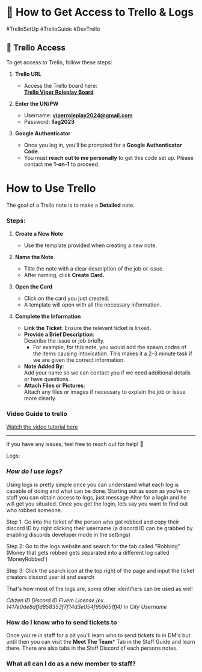 
# 📝 **How to Get Access to Trello & Logs**
#TrelloSetUp #TrelloGuide #DevTrello

## 🔹 **Trello Access**  
To get access to Trello, follow these steps:

1. **Trello URL**  
   - Access the Trello board here:  
     [**Trello Viper Roleplay Board**](https://trello.com/b/CwyIDn1n/viper-roleplay)

2. **Enter the UN/PW**  
   - Username: **viperroleplay2024@gmail.com**  
   - Password: **llag2023**  

3. **Google Authenticator**  
   - Once you log in, you’ll be prompted for a **Google Authenticator Code**.  
   - You must **reach out to me personally** to get this code set up. Please contact me **1-on-1** to proceed.

# How to Use Trello

The goal of a Trello note is to make a **Detailed** note.

### Steps:

1. **Create a New Note**
   - Use the template provided when creating a new note.

2. **Name the Note**
   - Title the note with a clear description of the job or issue.  
   - After naming, click **Create Card**.

3. **Open the Card**
   - Click on the card you just created.  
   - A template will open with all the necessary information.

4. **Complete the Information**
   - **Link the Ticket**: Ensure the relevant ticket is linked.
   - **Provide a Brief Description**:  
     Describe the issue or job briefly.  
     - For example, for this note, you would add the spawn codes of the items causing intoxication. This makes it a 2-3 minute task if we are given the correct information.
   - **Note Added By**:  
     Add your name so we can contact you if we need additional details or have questions.
   - **Attach Files or Pictures**:  
     Attach any files or images if necessary to explain the job or issue more clearly.
### Video Guide to trello
[Watch the video tutorial here](https://www.loom.com/share/2cd63e145ab74302bb0553aeba58bdcb?sid=1cc58ca6-af97-486e-a712-530ce07721e8)


---

If you have any issues, feel free to reach out for help! 🌟

Logs:


### *How do I use logs?*

Using logs is pretty simple once you can understand what each log is capable of doing and what can be done. Starting out as soon as you're on staff you can obtain access to logs, just message Alter for a login and he will get you situated. Once you get the login, lets say you want to find out who robbed someone.

Step 1: Go into the ticket of the person who got robbed and copy their discord ID by right clicking their username (a discord ID can be grabbed by enabling discords developer mode in the settings)

Step 2: Go to the logs website and search for the tab called "Robbing" (Money that gets robbed gets separated into a different log called 'MoneyRobbed')

Step 3: Click the search icon at the top right of the page and input the ticket creators discord user id and search

That's how most of the logs are, some other identifiers can be used as well

*Citizen ID*
*Discord ID*
*Fivem License (ex. 1417e0de8dffd858353f7f14d3e054f959651ff4)*
*In City Username*


### How do I know who to send tickets to

Once you're in staff for a bit you'll learn who to send tickets to in DM's but until then you can visit the **Meet The Team*** Tab in the Staff Guide and learn there. There are also tabs in the Staff Discord of each persons notes.


### What all can I do as a new member to staff?


